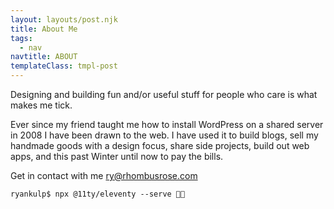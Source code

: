 ```yaml
---
layout: layouts/post.njk
title: About Me
tags:
  - nav
navtitle: ABOUT
templateClass: tmpl-post
---
```


Designing and building fun and/or useful stuff for people who care is what makes me tick.

Ever since my friend taught me how to install WordPress on a shared server in 2008 I have been drawn to the web. I have used it to build blogs, sell my handmade goods with a design focus, share side projects, build out web apps, and this past Winter until now to pay the bills.

Get in contact with me ry@rhombusrose.com

``` text/2-3
ryankulp$ npx @11ty/eleventy --serve 🚣🏻‍
```
